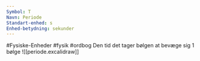 ```yaml
---
Symbol: T
Navn: Periode
Standart-enhed: s
Enhed-betydning: sekunder
---
```

#Fysiske-Enheder #fysik #ordbog 
Den tid det tager bølgen at bevæge sig 1 bølge
![[periode.excalidraw]]